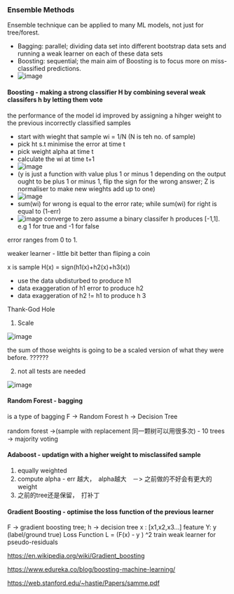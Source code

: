 ### Ensemble Methods
Ensemble technique can be applied to many ML models, not just for tree/forest.
- Bagging: parallel; dividing data set into different bootstrap data sets and running a weak learner on each of these data sets
- Boosting: sequential; the main aim of Boosting is to focus more on miss-classified predictions.
- ![image](https://user-images.githubusercontent.com/90355504/145223513-21d3cafb-4c4c-452c-96b0-88dc78515f65.png)





#### Boosting - making a strong classifier H by combining several weak classifers h by letting them vote
the performance of the model id improved by assigning a hihger weight to the previous incorrectly classified samples
- start with wieght that sample wi = 1/N (N is teh no. of sample)
- pick ht s.t minimise the error at time t 
- pick weight alpha at time t 
- calculate the wi at time t+1 
- ![image](https://user-images.githubusercontent.com/90355504/145109020-c8e515c6-dd5b-486f-8a8a-ca11a990bcf9.png)
- (y is just a function with value plus 1 or minus 1 depending on the output ought to be plus 1 or minus 1, flip the sign for the wrong answer; Z is normaliser to make new wieghts add up to one)
- ![image](https://user-images.githubusercontent.com/90355504/145114571-eb5abab4-dece-4437-930f-9886b7c587cc.png)
- sum(wi) for wrong is equal to the error rate; while sum(wi) for right is equal to (1-err)
- ![image](https://user-images.githubusercontent.com/90355504/145112632-3e11998b-0e0a-40fe-bf7d-d208b7ff42bf.png)
converge to zero 
assume a binary classifer h produces [-1,1]. e.g 1 for true and -1 for false

error ranges from 0 to 1. 

weaker learner - little bit better than fliping a coin

x is sample H(x) = sign(h1(x)+h2(x)+h3(x))
- use the data ubdisturbed to produce h1
- data exaggeration of h1 error to produce h2
- data exaggeration of h2 != h1 to produce h 3 

Thank-God Hole 

1. Scale

![image](https://user-images.githubusercontent.com/90355504/145116014-8338f5b8-65f4-4e60-85ff-3007515510d8.png)

the sum of those weights is going to be a scaled version of what they were before. ?????? 

2. not all tests are needed

![image](https://user-images.githubusercontent.com/90355504/145116236-9fa0ef81-0a7a-49a3-991b-7f9d9e40df8a.png)



#### Random Forest - bagging
is a type of bagging 
F -> Random Forest 
h -> Decision Tree

random forest ->(sample with replacement 同一颗树可以用很多次) -  10 trees -> majority voting

#### Adaboost - updatign with a higher weight to misclassifed sample
1. equally weighted 
2. compute alpha - err 越大，　alpha越大　－> 之前做的不好会有更大的weight
3. 之前的tree还是保留，　打补丁

#### Gradient Boosting - optimise the loss function of the previous learner
F -> gradient boosting tree; h -> decision tree
x : [x1,x2,x3...] feature Y: y (label/ground true)
Loss Function L = (F(x) - y ) ^2
train weak learner for pseudo-residuals

https://en.wikipedia.org/wiki/Gradient_boosting

https://www.edureka.co/blog/boosting-machine-learning/

https://web.stanford.edu/~hastie/Papers/samme.pdf
